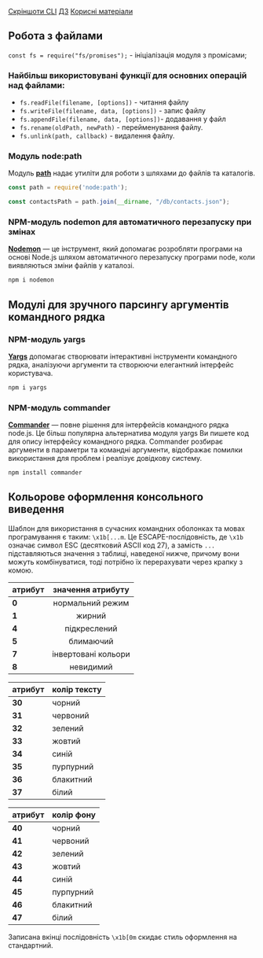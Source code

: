 [Скріншоти CLI](./README.md)
[ДЗ](./HomeWorkTask.md)
[Корисні матеріали](./INFO.md)

## Робота з файлами
`const fs = require("fs/promises");` -  ініціалізація модуля з промісами;

### Найбільш використовувані функції для основних операцій над файлами:
- `fs.readFile(filename, [options])` - читання файлу
- `fs.writeFile(filename, data, [options])` - запис файлу
- `fs.appendFile(filename, data, [options])`- додавання у файл
- `fs.rename(oldPath, newPath)` - перейменування файлу.
- `fs.unlink(path, callback)` - видалення файлу.

### Модуль **node:path**
Модуль [**path**](https://nodejs.org/api/path.html#pathsep) надає утиліти для роботи з шляхами до файлів та каталогів.

```js
const path = require('node:path'); 

const contactsPath = path.join(__dirname, "/db/contacts.json");
```

### NPM-модуль **nodemon** для автоматичного перезапуску при змінах
[**Nodemon**](https://www.npmjs.com/package/nodemon) — це інструмент, який допомагає розробляти програми на основі Node.js шляхом автоматичного перезапуску програми node, коли виявляються зміни файлів у каталозі.

```js
npm i nodemon
```

## Модулі для зручного парсингу аргументів командного рядка

### NPM-модуль **yargs** 
[**Yargs**](https://www.npmjs.com/package/yargs) допомагає створювати інтерактивні інструменти командного рядка, аналізуючи аргументи та створюючи елегантний інтерфейс користувача.

```js
npm i yargs
```

### NPM-модуль **сommander** 
[**Commander**](https://www.npmjs.com/package/commander) — повне рішення для інтерфейсів командного рядка node.js. Це більш популярна альтернатива модуля yargs
Ви пишете код для опису інтерфейсу командного рядка. Commander розбирає аргументи в параметри та командні аргументи, відображає помилки використання для проблем і реалізує довідкову систему.

```js
npm install commander
```

## Кольорове оформлення консольного виведення
Шаблон для використання в сучасних командних оболонках та мовах програмування є таким: `\x1b[...m`. Це ESCAPE-послідовність, де `\x1b` означає символ ESC (десятковий ASCII код 27), а замість `...` підставляються значення з таблиці, наведеної нижче, причому вони можуть комбінуватися, тоді потрібно їх перерахувати через крапку з комою.


| атрибут    | значення  атрибуту   |
| -----------|:--------------------:|
| **0**      | нормальний режим     |
| **1**      | жирний               |
| **4**      | підкреслений         |
| **5**      | блимаючий            |
| **7**      | інвертовані кольори  |
| **8**      | невидимий            |

атрибут | колір тексту 
--- | --- 
**30** | чорний
**31** | червоний
**32** | зелений
**33** | жовтий
**34** | синій
**35** | пурпурний
**36** | блакитний
**37** | білий

атрибут | колір фону 
--- | --- 
**40** | чорний
**41** | червоний
**42** | зелений
**43** | жовтий
**44** | синій
**45** | пурпурний
**46** | блакитний
**47** | білий

Записана вкінці послідовність `\x1b[0m` скидає стиль оформлення на стандартний.

